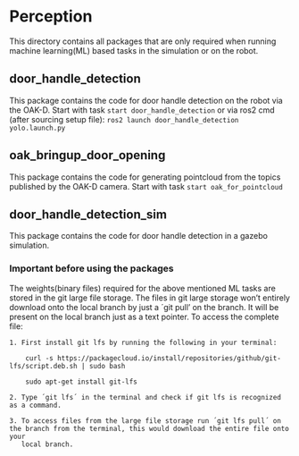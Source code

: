 # Perception

This directory contains all packages that are only required when running machine learning(ML) based tasks in the simulation or on the robot.

## door_handle_detection

This package contains the code for door handle detection on the robot via the OAK-D.
Start with task `start door_handle_detection` or via ros2 cmd (after sourcing setup file): `ros2 launch door_handle_detection yolo.launch.py`

## oak_bringup_door_opening

This package contains the code for generating pointcloud from the topics published by the OAK-D camera.
Start with task `start oak_for_pointcloud` 

## door_handle_detection_sim

This package contains the code for door handle detection in a gazebo simulation.


### Important before using the packages

The weights(binary files) required for the above mentioned ML tasks are stored in the git large file storage. The files in git large storage won’t entirely download onto the local branch by just a ´git pull’ on the branch. It will be present on the local branch just as a text pointer. To access the complete file:

    1. First install git lfs by running the following in your terminal:

        curl -s https://packagecloud.io/install/repositories/github/git-lfs/script.deb.sh | sudo bash

        sudo apt-get install git-lfs 

    2. Type ´git lfs´ in the terminal and check if git lfs is recognized as a command.

    3. To access files from the large file storage run ´git lfs pull´ on the branch from the terminal, this would download the entire file onto your   
       local branch. 